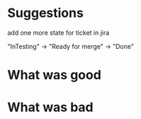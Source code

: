 # Suggestions

add one more state for ticket in jira 

"InTesting" -> "Ready for merge" -> "Done"

# What was good

# What was bad

